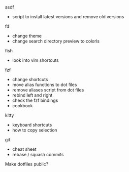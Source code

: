 asdf
- script to install latest versions and remove old versions

fd
- change theme
- change search directory preview to colorls

fish
- look into vim shortcuts

fzf
- change shortcuts
- move alias functions to dot files
- remove aliases script from dot files
- rebind left and right
- check the fzf bindings
- cookbook

kitty
- keyboard shortcuts
- how to copy selection

git
- cheat sheet
- rebase / squash commits

Make dotfiles public?
